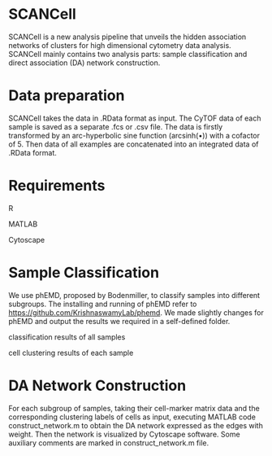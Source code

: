 # SCANCell
SCANCell is a new analysis pipeline that unveils the hidden association networks of clusters for high dimensional cytometry data analysis. SCANCell mainly contains two analysis parts: sample classification and direct association (DA) network construction.

# Data preparation
SCANCell takes the data in .RData format as input. The CyTOF data of each sample is saved as a separate .fcs or .csv file. The data is firstly transformed by an arc-hyperbolic sine function (arcsinh(•)) with a cofactor of 5. Then data of all examples are concatenated into an integrated data of .RData format.

# Requirements
R

MATLAB

Cytoscape

# Sample Classification
We use phEMD, proposed by Bodenmiller, to classify samples into different subgroups. The installing and running of phEMD refer to https://github.com/KrishnaswamyLab/phemd. We made slightly changes for phEMD and output the results we required in a self-defined folder.

classification results of all samples

cell clustering results of each sample

# DA Network Construction
For each subgroup of samples, taking their cell-marker matrix data and the corresponding clustering labels of cells as input, executing MATLAB code construct_network.m to obtain the DA network expressed as the edges with weight. Then the network is visualized by Cytoscape software. Some auxiliary comments are marked in construct_network.m file.

 
